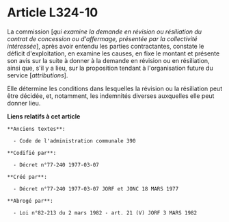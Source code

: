 # Article L324-10

La commission [*qui examine la demande en révision ou résiliation du contrat de concession ou d'affermage, présentée par la
collectivité intéressée*], après avoir entendu les parties contractantes, constate le déficit d'exploitation, en examine les
causes, en fixe le montant et présente son avis sur la suite à donner à la demande en révision ou en résiliation, ainsi que,
s'il y a lieu, sur la proposition tendant à l'organisation future du service [*attributions*].

Elle détermine les conditions dans lesquelles la révision ou la résiliation peut être décidée, et, notamment, les indemnités
diverses auxquelles elle peut donner lieu.

**Liens relatifs à cet article**

	**Anciens textes**:

	  - Code de l'administration communale 390

	**Codifié par**:

	  - Décret n°77-240 1977-03-07

	**Créé par**:

	  - Décret n°77-240 1977-03-07 JORF et JONC 18 MARS 1977

	**Abrogé par**:

	  - Loi n°82-213 du 2 mars 1982 - art. 21 (V) JORF 3 MARS 1982
